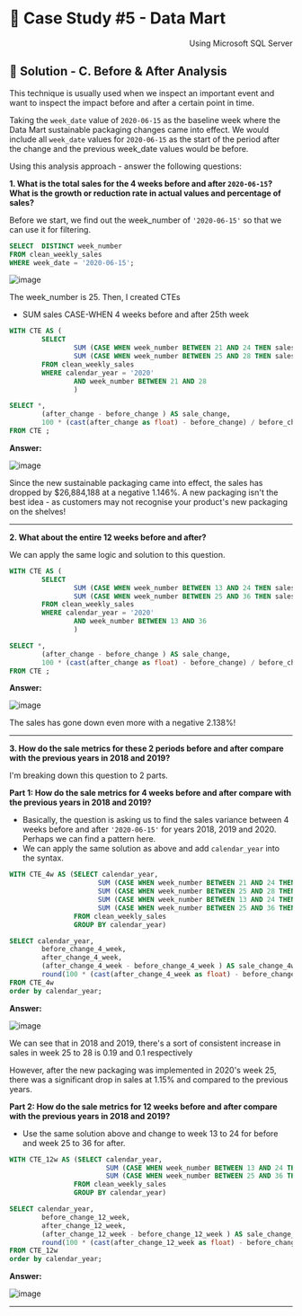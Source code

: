 # 🛒 Case Study #5 - Data Mart
<p align="right"> Using Microsoft SQL Server </p>

## 🧼 Solution - C. Before & After Analysis

This technique is usually used when we inspect an important event and want to inspect the impact before and after a certain point in time.

Taking the `week_date` value of `2020-06-15` as the baseline week where the Data Mart sustainable packaging changes came into effect. We would include all `week_date` values for `2020-06-15` as the start of the period after the change and the previous week_date values would be before.

Using this analysis approach - answer the following questions:

**1. What is the total sales for the 4 weeks before and after `2020-06-15`? What is the growth or reduction rate in actual values and percentage of sales?**

Before we start, we find out the week_number of `'2020-06-15'` so that we can use it for filtering. 

````sql
SELECT  DISTINCT week_number
FROM clean_weekly_sales
WHERE week_date = '2020-06-15';
````

![image](https://user-images.githubusercontent.com/101379141/197123478-4f7eed7d-dd62-4cb1-831c-91553aa81500.png)

The week_number is 25. Then, I created  CTEs
- SUM sales CASE-WHEN 4 weeks before and after  25th week

````sql
WITH CTE AS (
        SELECT 
                SUM (CASE WHEN week_number BETWEEN 21 AND 24 THEN sales END) AS before_change,
                SUM (CASE WHEN week_number BETWEEN 25 AND 28 THEN sales END) AS after_change
        FROM clean_weekly_sales
        WHERE calendar_year = '2020' 
                AND week_number BETWEEN 21 AND 28
                )

SELECT *, 
        (after_change - before_change ) AS sale_change,
        100 * (cast(after_change as float) - before_change) / before_change as rate_change
FROM CTE ;
````

**Answer:**

![image](https://user-images.githubusercontent.com/101379141/197123731-ff9e0c71-f43d-48e8-a763-4b48fefef38f.png)

Since the new sustainable packaging came into effect, the sales has dropped by $26,884,188 at a negative 1.146%. 
A new packaging isn't the best idea - as customers may not recognise your product's new packaging on the shelves!

***

**2. What about the entire 12 weeks before and after?**

We can apply the same logic and solution to this question. 

````sql
WITH CTE AS (
        SELECT 
                SUM (CASE WHEN week_number BETWEEN 13 AND 24 THEN sales END) AS before_change,
                SUM (CASE WHEN week_number BETWEEN 25 AND 36 THEN sales END) AS after_change
        FROM clean_weekly_sales
        WHERE calendar_year = '2020' 
                AND week_number BETWEEN 13 AND 36
                )

SELECT *, 
        (after_change - before_change ) AS sale_change,
        100 * (cast(after_change as float) - before_change) / before_change as rate_change
FROM CTE ;
````

**Answer:**

![image](https://user-images.githubusercontent.com/101379141/197124094-cbd2ff2a-1c2e-44db-8d6c-6581e817ec14.png)

The sales has gone down even more with a negative 2.138%! 

***

**3. How do the sale metrics for these 2 periods before and after compare with the previous years in 2018 and 2019?**

I'm breaking down this question to 2 parts.

**Part 1: How do the sale metrics for 4 weeks before and after compare with the previous years in 2018 and 2019?**
- Basically, the question is asking us to find the sales variance between 4 weeks before and after `'2020-06-15'` for years 2018, 2019 and 2020. Perhaps we can find a pattern here.
- We can apply the same solution as above and add `calendar_year` into the syntax. 

````sql
WITH CTE_4w AS (SELECT calendar_year,
                      SUM (CASE WHEN week_number BETWEEN 21 AND 24 THEN sales END) AS before_change_4_week,
                      SUM (CASE WHEN week_number BETWEEN 25 AND 28 THEN sales END) AS after_change_4_week,
                      SUM (CASE WHEN week_number BETWEEN 13 AND 24 THEN sales END) AS before_change_12_week,
                      SUM (CASE WHEN week_number BETWEEN 25 AND 36 THEN sales END) AS after_change_12_week
                FROM clean_weekly_sales
                GROUP BY calendar_year)

SELECT calendar_year,
        before_change_4_week,
        after_change_4_week,
        (after_change_4_week - before_change_4_week ) AS sale_change_4w,
        round(100 * (cast(after_change_4_week as float) - before_change_4_week) / before_change_4_week,2) as rate_change_4w
FROM CTE_4w
order by calendar_year;
````

**Answer:**

![image](https://user-images.githubusercontent.com/101379141/197124302-70c7617c-77b1-41d8-ab63-7c0719ebeb00.png)


We can see that in 2018 and 2019, there's a sort of consistent increase in sales in week 25 to 28 is 0.19 and 0.1 respectively 

However, after the new packaging was implemented in 2020's week 25, there was a significant drop in sales at 1.15% and compared to the previous years.

**Part 2: How do the sale metrics for 12 weeks before and after compare with the previous years in 2018 and 2019?**
- Use the same solution above and change to week 13 to 24 for before and week 25 to 36 for after.

````sql
WITH CTE_12w AS (SELECT calendar_year,
                        SUM (CASE WHEN week_number BETWEEN 13 AND 24 THEN sales END) AS before_change_12_week,
                        SUM (CASE WHEN week_number BETWEEN 25 AND 36 THEN sales END) AS after_change_12_week
                FROM clean_weekly_sales
                GROUP BY calendar_year)

SELECT calendar_year,
        before_change_12_week,
        after_change_12_week,
        (after_change_12_week - before_change_12_week ) AS sale_change_12w,
        round(100 * (cast(after_change_12_week as float) - before_change_12_week) / before_change_12_week,2) as rate_change_12w
FROM CTE_12w
order by calendar_year;
````

**Answer:**

![image](https://user-images.githubusercontent.com/101379141/197124647-37406e33-f161-4c7f-a9a4-3bc2ec8d6bc6.png)



***

